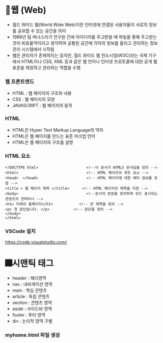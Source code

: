 # 🧭웹 (Web)
* 월드 와이드 웹(World Wide Web)이란 인터넷에 연결된 사용자들이 서로의 정보를 공유할 수 있는 공간을 의미
* 1989년 팀 버너스리가 연구원 간에 아이디어를 주고받을 때 파일을 통해 주고받는 것이 비효율적이라고 생각하여 공통된 공간에 각자의 정보를 올리고 관리하는 정보 관리 시스템에서 시작됨
* 웹은 관리자가 존재하지는 않지만, 월드 와이드 웹 컨소시엄(W3C)라는 국제 기구에서 HTML이나 CSS, XML 등과 같은 웹 언어나 인터넷 프로토콜에 대한 공개 웹 표준을 제정하고 관리하는 역할을 수행

### 웹 프론트엔드 
* HTML : 웹 페이지의 구조와 내용
* CSS  : 웹 페이지의 모양
* JAVASCRIPT : 웹 페이지의 동작

### HTML
* HTML은 Hyper Text Markup Language의 약자
* HTML은 웹 페이지를 만드는 표준 마크업 언어
* HTML은 웹 페이지의 구조를 설명

### HTML 요소

    <!DOCTYPE html>                      <!--이 문서가 HTML5 문서임을 정의 -->
    <html>                               <!-- HTML 페이지의 루트 요소 -->
    <head>  </head>                      <!-- HTML 페이지에 대한 메타 정보를 포함 -->
    <title > 웹 페이지 제목 </title>      <!-- HTML 페이지의 제목을 지정 -->
    <body>                               <!--문서의 본문을 정의하며 모드 표시되는 콘텐츠의 컨테이너 -->
    <h1> 미래의 홈페이지</h1>            <!-- 큰 제목을 정의 -->
    <p> 첫 문단입니다. </p>           <!-- 문단을 정의 -->
    </body>
    </html>

### VSCode 설치
https://code.visualstudio.com/



# 🎆시맨틱 태그
* header : 헤더영역
* nav : 내비게이션 영역
* main : 핵심 콘텐츠
* article : 독립 콘텐츠
* section : 콘텐츠 영역
* aside : 사이드바 영역
* footer : 푸터 영역
* div : 논리적 영역 구별

### myhome.html 파일 생성
<title> 태그 안의 텍스트를 나의 웹 사이트 이름으로 수정

    <!DOCTYPE html>
    <html lang="ko">
    <head>
        <meta charset="UTF-8">
        <meta name="viewport" content="width=device-width, initial-scale=1.0">
        <title>채움공간</title>
        <link rel="stylesheet" href="mystyle.css">
    </head>
    <body>


### 시맨틱 구조에 맞게 <body> 태그 안을 구성


       <body>
            <header>
                <div></div>
                <nav>
                </nav>
            </header>    
            <section id="main"></section>
            <section id="about"></scection>
            <section id="favorite"></section>
            <section id="gallery"></section>
            <section id="contact"></section>
            <footer></footer>
        </body>


### h1~h6​  태그 : 제목
h1은 주로 타이틀 제목으로 쓴다.
h2 h3 h4 h5 h6 순으로 작아지고, 순서대로 써야한다.

### p  태그 : 문단
독립된 문단을 표현할 때 사용한다.

    <h1>제목1</h1>
    <p>첫번째 문단을 구성합니다.</p>
    <p>두번째 문단을 구성합니다.</p>


### br 태그  : 줄바꿈

    <p>원하는 위치에서<br>줄 바꿈을 할 수 있습니다.</p>
    <p>두 번 사용하면<br><br>빈 줄을 만들 수 있습니다.</p>


### hr 태그 :  구분선
구분할 수 있도록 선이 그어진다.

    <h3>제목3</h3>
    <hr>
    <p>hr은 horizontal의 약자입니다.</p>
    <hr>
    <p>종료태그 없이 사용합니다.</p>


### strong , b 태그   : 텍스트 굵게 표시

    
    <p>텍스트를 <strong>강조</strong>할 때 사용</p>
    <p>b는 <b>bold</b>의 약자입니다</p>


### em , i 태그 : 텍스트 기울여 표시
    <p>em은 <em>emphasis</em>의 줄임말</p>
    <p>i는 기울기체를 뜻하는 <i>italic</i>의 줄임말</p>


# 📅리스트 만들기
### ol, li 태그 : 순서있는 리스트

    <ol>
        <li>첫번째 리스트</li>
        <li>두번째 리스트</li>
        <li>세번째 리스트</li>
    </ol>


### ul, li 태그 : 순서 없는 리스트

    
    <ul>
        <li>첫번째 리스트</li>
        <li>두번째 리스트</li>
        <li>세번째 리스트</li>
    </ul>


### dl, dt, dd 태그  : 용어를 설명하는 형태 리스트


    <dl>
        <dt>첫번째 용어</dt>
        <dd>첫번째 용어 설명</dd>
        <dt>두번째 용어</dt>
        <dd>두번째 용어 설명</dd>
    </dl>


# 🗺️하이퍼 링크 만들기
### a 태그 


    <a href="링크 주소" target="연결 방식" title="설명"></a>


### img 태그 : 이미지 삽입

    <img src="이미지 파일 경로" alt="대체 텍스트">


### 멀티미디어 삽입하기
파일 경로는 웹 문서와 이미지 파일이 같은 폴더에 있다면 파일 이름을 하위 폴더에 있다면 폴더명과 함께 파일을 작성

* object 태그 : pdf 등 다양한 문서 파일

  
      <object width="너비" height="높이" data="파일"></object>


  
* embed 태그 : 오디오, 비디오, 이미지 등 다양한 멀티미디어 파일

  
      <embed src="파일 경로" width="너비" height="높이">


  
* audio 태그 : mp3 등의 오디오 파일

  
      <audio src="오디오 파일 경로”></audio> 



* video 태그 : mp4 등의 비디오 파일

  
      <video src="비디오 파일 경로”></video> 


# 🎆 홈페이지 구성 예제
### 상단바에 내비게이션 메뉴 리스트 만들기


        <header>
        <h1 class="main-title">채움공간</h1>
        <nav>
            <ul>
                <li><button class="nav-btn">ABOUT</button></li>
                <li><button class="nav-btn">FAVORITE</button></li>
                <li><button class="nav-btn">GALLERY</button></li>
                <li><button class="nav-btn">CONTACT</button></li>
            </ul>       
        </nav>
        </header>
      


### 홈 화면에 환영 인사 작성하기


         <section id="main">
            <div>
                <h4>환영합니다</h4>
                <h5>WELCOME</h5>
                <h4>🎨🧸❤️🪇📸</h4>
                <p id="autotype">여기는 채움이네 공간입니다</p>
            </div>
        </section><!--/#main -->


### 소개 화면(aboutt)에 나를 표현하는 이미지와 글 작성하기


      <section id="about">
            <h2 class="section-title">ABOUT</h2>
            <img src="source/polaroid.png" alt="내사진" width="400px">
            <p>
                맛있는거 먹고 배 채우기<br>
                새로운 지식으로 머리 채우기<br>
                친구들 만나서 마음 채우기<br>
                채우기를 좋아하는 채움이네 공간
            </p>
        </section>


### 갤러리 화면 (gallery)에 이미지 삽입과 각 섹션에 제목 작성하기



    <section id="favorite">
        <h2 class="section-title">FAVORITE</h2>        
    </section>
    <section id="gallery">
        <h2 class="section-title">GALLERY</h2>
        <div>
            <img src="source/gal01.jpg" alt="" id="big">
        </div>
    </section>
    <section id="contact">
        <h2 class="section-title">CONTACT</h2>
    </section>


### 하단바 작성하기

     <footer>
        <p>&copy; 2024 채움공간. All rights reserved.</p>
    </footer>


 # 📅HTMl 표와 폼 만들기
 ### 표 만들기
 <img src = https://github.com/user-attachments/assets/3f2aa2f7-0522-4eb3-a04f-4a1d01e9e0d7 width=500px>









    







   
    

  
